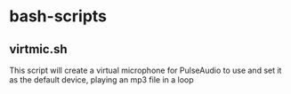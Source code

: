 # bash-scripts
## virtmic.sh
This script will create a virtual microphone for PulseAudio to use and set it as the default device, playing an mp3 file in a loop
